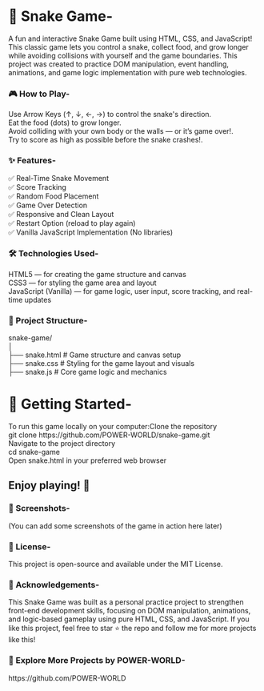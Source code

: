 <h1>🐍 Snake Game-</h1>
A fun and interactive Snake Game built using HTML, CSS, and JavaScript! This classic game lets you control a snake, collect food, and grow longer while avoiding collisions with yourself and the game boundaries.<b2>
This project was created to practice DOM manipulation, event handling, animations, and game logic implementation with pure web technologies.

<h3>🎮 How to Play-</h3>
Use Arrow Keys (↑, ↓, ←, →) to control the snake's direction.<br>
Eat the food (dots) to grow longer.<br>
Avoid colliding with your own body or the walls — or it’s game over!.<br>
Try to score as high as possible before the snake crashes!.<br>

<h3>✨ Features-</h3>
✅ Real-Time Snake Movement<br>
✅ Score Tracking<br>
✅ Random Food Placement<br>
✅ Game Over Detection<br>
✅ Responsive and Clean Layout<br>
✅ Restart Option (reload to play again)<br>
✅ Vanilla JavaScript Implementation (No libraries)<br>

<h3>🛠️ Technologies Used-</h3>
HTML5 — for creating the game structure and canvas<br>
CSS3 — for styling the game area and layout<br>
JavaScript (Vanilla) — for game logic, user input, score tracking, and real-time updates<br>

<h3>📁 Project Structure-</h3>
snake-game/<br>
│<br>
├── snake.html        # Game structure and canvas setup<br>
├── snake.css         # Styling for the game layout and visuals<br>
├── snake.js         # Core game logic and mechanics<br>
<h1>🚀 Getting Started-</h1>
To run this game locally on your computer:Clone the repository<br>
git clone https://github.com/POWER-WORLD/snake-game.git<br>
Navigate to the project directory<br>
cd snake-game<br>
Open snake.html in your preferred web browser<br>

<h2>Enjoy playing! 🎉</h2>

<h3>📸 Screenshots-</h3>
(You can add some screenshots of the game in action here later)<br>

<h3>📄 License-</h3>
This project is open-source and available under the MIT License.<br>

<h3>🙌 Acknowledgements-</h3>
This Snake Game was built as a personal practice project to strengthen front-end development skills, focusing on DOM manipulation, animations, and logic-based gameplay using pure HTML, CSS, and JavaScript.
If you like this project, feel free to star ⭐ the repo and follow me for more projects like this!

<h3>🔗 Explore More Projects by POWER-WORLD-</h3>
https://github.com/POWER-WORLD
